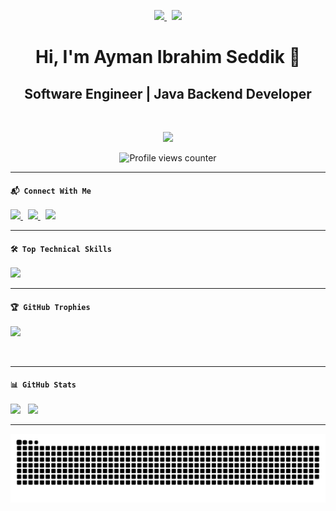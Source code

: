 <p align="center">
  <a href="https://gh-most-followed.pages.dev/egypt">
    <img src="https://img.shields.io/badge/Java%20Developer%20From%20Egypt-2025?style=flat-square&logo=github" style="height:32px; object-fit:contain;"/>
  </a> &nbsp;
  <a href="https://committers.top/egypt">
    <img src="https://img.shields.io/badge/Active%20Open%20Source%20Contributor%20🇪🇬-2025?style=flat-square&logo=github" style="height:32px; object-fit:contain;"/>
  </a>
</p>

<h1 align="center">Hi, I'm Ayman Ibrahim Seddik 👋</h1>

<h2 align="center">Software Engineer | Java Backend Developer</h2>
<br>

<p align="center">
  <a href="https://www.google.com.eg/search?q=Ayman+Ibrahim+Seddik">
    <img src="https://readme-typing-svg.herokuapp.com/?lines=Backend%20Developer%20from%20Egypt;Building%20Scalable%20Spring%20Boot%20Applications;Always%20Learning%20and%20Improving&font=Bold%20Code&center=true&color=30F050&pause=2000">
  </a>
</p>

<p align="center">
  <img src="https://komarev.com/ghpvc/?username=Ayman2004iu&style=flat&color=blue" alt="Profile views counter"/>
</p>

---

#### `📬 Connect With Me`
<p align="left">
  <a href="mailto:ayman2004uuuuu@gmail.com">
    <img src="https://upload.wikimedia.org/wikipedia/commons/thumb/7/7e/Gmail_icon_%282020%29.svg/2560px-Gmail_icon_%282020%29.svg.png" height="43"/>
  </a> &nbsp;
  <a href="https://www.linkedin.com/in/ayman-ibrahim-8b48aa28a/">
    <img src="https://raw.githubusercontent.com/rahuldkjain/github-profile-readme-generator/master/src/images/icons/Social/linked-in-alt.svg" height="48"/>
  </a> &nbsp;
  <a href="https://wuzzuf.net/me/ayman-ibrahim-85cf22dad0">
    <img src="https://upload.wikimedia.org/wikipedia/commons/7/79/Wuzzuf_logo.svg" height="48"/>
  </a>
</p>

---

#### `🛠️ Top Technical Skills`
<p align="left">
  <img src="https://go-skill-icons.vercel.app/api/icons?i=java,spring,mysql,springsecurity,hibernate,git,github,postman,docker,maven,gradle,html,css,javascript,bootstrap,php,python,cpp,c,laravel"/>
</p>

---

#### `🏆 GitHub Trophies`
  <p align="left">
    <img src="https://github-profile-trophy.vercel.app/?username=a-hemeda&theme=onestar&row=1&column=7"/>
  </p>
  <br>

---

#### `📊 GitHub Stats`
<p align="left">
  <img src="https://github-readme-stats.vercel.app/api/top-langs?username=Ayman2004iu&layout=compact&langs_count=6&theme=highcontrast" height="125"/> &nbsp;
  <img src="https://streak-stats.demolab.com/?user=Ayman2004iu&theme=highcontrast" height="125"/>
</p>

---

<p align="center">
  <img src="https://raw.githubusercontent.com/platane/snk/output/github-contribution-grid-snake-dark.svg">
</p>
